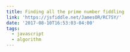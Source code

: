 ```yaml
---
title: Finding all the prime number fiddling
link: 'https://jsfiddle.net/JamesOR/RC7SY/'
date: '2017-08-10T16:53:03-04:00'
tags:
  - javascript
  - algorithm
---
```


